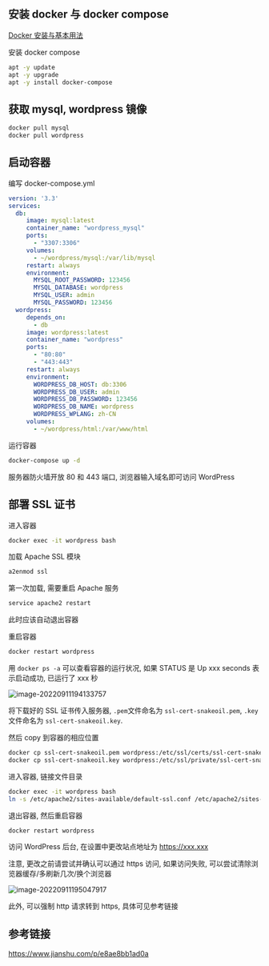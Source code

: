 ## 安装 docker 与 docker compose

[Docker 安装与基本用法](https://chenhaotian.top/2022/09/11/docker-基本用法/)

安装 docker compose

```bash
apt -y update
apt -y upgrade
apt -y install docker-compose
```

## 获取 mysql, wordpress 镜像

```bash
docker pull mysql
docker pull wordpress
```

## 启动容器

编写 docker-compose.yml

```yaml
version: '3.3'
services:
  db:
     image: mysql:latest
     container_name: "wordpress_mysql"
     ports:
       - "3307:3306"
     volumes:
       - ~/wordpress/mysql:/var/lib/mysql
     restart: always
     environment:
       MYSQL_ROOT_PASSWORD: 123456
       MYSQL_DATABASE: wordpress
       MYSQL_USER: admin
       MYSQL_PASSWORD: 123456
  wordpress:
     depends_on:
       - db
     image: wordpress:latest
     container_name: "wordpress"
     ports:
       - "80:80" 
       - "443:443"
     restart: always
     environment:
       WORDPRESS_DB_HOST: db:3306
       WORDPRESS_DB_USER: admin
       WORDPRESS_DB_PASSWORD: 123456
       WORDPRESS_DB_NAME: wordpress
       WORDPRESS_WPLANG: zh-CN
     volumes:
       - ~/wordpress/html:/var/www/html
```

运行容器

```bash
docker-compose up -d
```

服务器防火墙开放 80 和 443 端口, 浏览器输入域名即可访问 WordPress

## 部署 SSL 证书

进入容器

```bash
docker exec -it wordpress bash
```

加载 Apache SSL 模块

```bash
a2enmod ssl
```

第一次加载, 需要重启 Apache 服务

```bash
service apache2 restart
```

此时应该自动退出容器

重启容器

```bash
docker restart wordpress
```

用 `docker ps -a` 可以查看容器的运行状况, 如果 STATUS 是 Up xxx seconds 表示启动成功, 已运行了 xxx 秒

![image-20220911194133757](http://nme-200t.oss-cn-hangzhou.aliyuncs.com/notes/2022-09-11-114134.png)

将下载好的 SSL 证书传入服务器, `.pem`文件命名为 `ssl-cert-snakeoil.pem`, `.key`文件命名为 `ssl-cert-snakeoil.key`.

然后 copy 到容器的相应位置

```bash
docker cp ssl-cert-snakeoil.pem wordpress:/etc/ssl/certs/ssl-cert-snakeoil.pem
docker cp ssl-cert-snakeoil.key wordpress:/etc/ssl/private/ssl-cert-snakeoil.key
```

进入容器, 链接文件目录

```bash
docker exec -it wordpress bash
ln -s /etc/apache2/sites-available/default-ssl.conf /etc/apache2/sites-enabled/default-ssl.conf
```

退出容器, 然后重启容器

```bash
docker restart wordpress
```

访问 WordPress 后台, 在设置中更改站点地址为 https://xxx.xxx

注意, 更改之前请尝试并确认可以通过 https 访问, 如果访问失败, 可以尝试清除浏览器缓存/多刷新几次/换个浏览器

![image-20220911195047917](http://nme-200t.oss-cn-hangzhou.aliyuncs.com/notes/2022-09-11-115048.png)

此外, 可以强制 http 请求转到 https, 具体可见参考链接

## 参考链接

https://www.jianshu.com/p/e8ae8bb1ad0a
